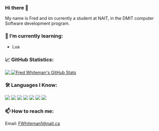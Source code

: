 ### Hi there 👋
My name is Fred and im currently a student at NAIT, in the DMIT computer Software development program.

### 🌱 I’m currently learning:
- Lua

### 📈 GitHub Statistics:

<a href="https://github.com/Fred-III-Whiteman/Fred-III-Whiteman">
   <img align="Center" src="https://github-readme-stats.vercel.app/api/top-langs/?username=Fred-III-Whiteman&layout=compact&hide=html&count_private=true&theme=dark" />
 </a>

<a href="https://github.com/Fred-III-Whiteman/Fred-III-Whiteman">
   <img align="center" src="https://github-readme-stats.vercel.app/api?username=Fred-III-Whiteman&show_icons=true&count_private=true&theme=dark" alt="Fred Whiteman's GitHub Stats" />
</a>

### 🛠️ Languages I Know:
![](https://img.shields.io/badge/Python-informational?style=flat&logo=Python&logoColor=blue&color=grey)
![](https://img.shields.io/badge/C-Sharp-informational?style=flat&logo=C-Sharp&logoColor=blueviolet&color=grey)
![](https://img.shields.io/badge/HTML-5-informational?style=flat&logo=HTML5&logoColor=orange&color=grey)
![](https://img.shields.io/badge/CSS-informational?style=flat&logo=css3&logoColor=blue&color=grey)
![](https://img.shields.io/badge/JavaScript-informational?style=flat&logo=JavaScript&logoColor=yellow&color=grey)
![](https://img.shields.io/badge/SQL-informational?style=flat&logo=microsoft-sql-server&logoColor=blue&color=grey)
![](https://img.shields.io/badge/Flutter-informational?style=flat&logo=flutter&logoColor=blue&color=grey)


### 📫 How to reach me:
Email: FWhiteman1@nait.ca
<!--
**Fred-III-Whiteman/Fred-III-Whiteman** is a ✨ _special_ ✨ repository because its `README.md` (this file) appears on your GitHub profile.

Here are some ideas to get you started:

- 🔭 I’m currently working on ...
- 🌱 I’m currently learning ...
- 👯 I’m looking to collaborate on ...
- 🤔 I’m looking for help with ...
- 💬 Ask me about ...
- 📫 How to reach me: ...
- 😄 Pronouns: ...
- ⚡ Fun fact: ...
-->
